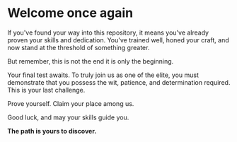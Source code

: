 # Welcome once again

If you've found your way into this repository, it means you've already proven your skills and dedication. You've trained well, honed your craft, and now stand at the threshold of something greater. 

But remember, this is not the end it is only the beginning. 

Your final test awaits. To truly join us as one of the elite, you must demonstrate that you possess the wit, patience, and determination required. This is your last challenge.

<!-- gQECSd48 -->
Prove yourself. Claim your place among us.

Good luck, and may your skills guide you.

**The path is yours to discover.**


